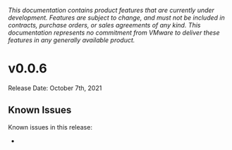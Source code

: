 *This documentation contains product features that are currently under development. Features are subject to change, and must not be included in contracts, purchase orders, or sales agreements of any kind. This documentation represents no commitment from VMware to deliver these features in any generally available product.*

# v0.0.6

Release Date: October 7th, 2021

## Known Issues

Known issues in this release:

* 
